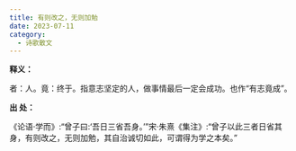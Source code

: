 ```yaml
---
title: 有则改之，无则加勉
date: 2023-07-11
category:
  - 诗歌散文
---
```


<!-- more -->

**释义：**

者：人。竟：终于。指意志坚定的人，做事情最后一定会成功。也作“有志竟成”。

**出 处：**

《论语·学而》:“曾子曰:‘吾日三省吾身。’”宋·朱熹《集注》:“曾子以此三者日省其身，有则改之，无则加勉，其自治诚切如此，可谓得为学之本矣。”



